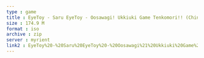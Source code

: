 ```yaml
---
type : game
title : EyeToy - Saru EyeToy - Oosawagi! Ukkiuki Game Tenkomori!! (China)
size : 174.9 M
format : iso
archive : zip
server : myrient
link2 : EyeToy%20-%20Saru%20EyeToy%20-%20Oosawagi%21%20Ukkiuki%20Game%20Tenkomori%21%21%20%28China%29
---
```

